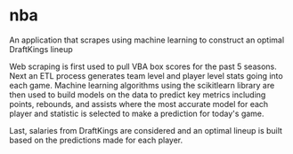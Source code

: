# nba
An application that scrapes using machine learning to construct an optimal DraftKings lineup

Web scraping is first used to pull VBA box scores for the past 5 seasons.  Next an ETL process generates team level and player level stats going into each game.  Machine learning algorithms using the scikitlearn library are then used to build models on the data to predict key metrics including points, rebounds, and assists where the most accurate model for each player and statistic is selected to make a prediction for today's game.

Last, salaries from DraftKings are considered and an optimal lineup is built based on the predictions made for each player. 
